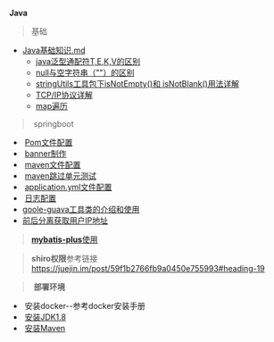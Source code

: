 **Java**

> 基础

- <a href="Java基础知识.md">Java基础知识.md</a>
  - <a href="java泛型通配符T,E,K,V的区别.md">java泛型通配符T,E,K,V的区别</a>
  - <a href="null与空字符串的区别.md">null与空字符串（""）的区别</a>
  - <a href="stringUtils工具包下isNotEmpty()和 isNotBlank()用法详解.md">stringUtils工具包下isNotEmpty()和 isNotBlank()用法详解</a>
  - <a href="TCP-IP协议详解.md">TCP/IP协议详解</a>
  - <a href="map遍历.md">map遍历</a>

> ​	springboot

- ​	<a href="./pom配置.md">Pom文件配置</a>
- ​     <a href="./banner制作.md">banner制作</a>
- ​	<a href="./maven文件配置.md">maven文件配置</a>
- ​    <a href="./maven跳过单元测试.md"> maven跳过单元测试</a>
- ​    <a href="./application.yml配置.md">application.yml文件配置</a>
- ​	<a href="./日志/">日志配置</a>
- ​     <a href="Google-guava工具类的介绍和使用.md">goole-guava工具类的介绍和使用</a>
-    <a href="使用Nginx代理通过HttpServletRequest获取用户IP地址.md">前后分离获取用户IP地址</a>

> <a href="./mybatis-plus/">**mybatis-plus**使用</a>

> **shiro权限**参考链接<https://juejin.im/post/59f1b2766fb9a0450e755993#heading-19>

> ​	**部署环境**
>

- ​	安装docker--参考docker安装手册
- ​    <a href="./部署/安装JDK1.8.md">安装JDK1.8</a>
- ​    <a href="./部署/安装JDK1.8.md">安装Maven</a>